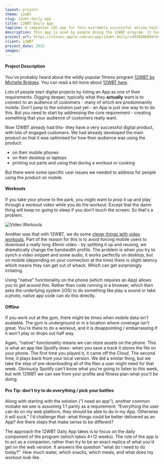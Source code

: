 ```yaml
---
layout: project
theme: 12wbt
slug: 12wbt-daily-app
title: 12WBT Daily App
tagline: A companion iOS app for this extremely successful online health and fitness platform
description: This app is used by people doing the 12WBT program. It has workouts, recipes and daily stats.
project_url: https://itunes.apple.com/au/app/12wbt-daily/id938486009?mt=8
client: 12WBT
project_date: 2015
images:
---
```


#### Project Description

You've probably heard about the wildly popular fitness program [12WBT by Michelle Bridges](/portfolio/12wbt/). You can read a bit more about [12WBT here](/portfolio/12wbt/).

Lots of people start digital projects by listing an App as one of their requirements. Digging deeper, typically what they __actually__ want is to connect to an audience of customers - many of which are predominantly mobile. Don't jump to the solution just yet - an App is just one way to to do this. But you need to start by addressing the core requirement - creating something that your audience of customers really want.

Now 12WBT already had this- they have a very successful digital product, with lots of engaged customers. We had already developed the main product so that it was optimised for how their audience was using the product:

- on their mobile phones
- on their desktop or laptops
- printing out parts and using that during a workout or cooking

But there were some specific user issues we needed to address for people using the product on mobile.

#### Workouts

If you take your phone to the park, you might want to prop it up and play through a workout video while you do the workout. Except that the damn thing will keep on going to sleep if you don't touch the screen. So that's a problem.

![Video Workouts](/src/images/projects/workout.jpg)

Another was that with 12WBT, we do some [clever things with video workouts](/portfolio/12wbt-dynamic-video/). Part of the reason for this is to avoid forcing mobile users to download a really long 45min video - by splitting it up and reusing, we dramatically change the bandwidth profile. The problem is when you try to synch a video snippet and some audio, it works perfectly on desktop, but on mobile (depending on your connection at the time) there is slight latency which means they can get out of whack. Which can get surprisingly irritating.

Using "native" functionality on the phone (which requires an App) allows you to get around this. Rather than code running in a browser, which then asks the underlying system (iOS) to do something like play a sound or take a photo, native app code can do this directly.

#### Offline

If you work out at the gym, there might be times when mobile data isn't available. The gym is underground or in a location where coverage isn't great. You're there to do a workout, and it is disappointing / embarrassing if it won't play or drops out half way.

Again, "native" functionality means we can store assets on the phone. This is what an app like Spotify does- when you save a track it stores the file on your phone. The first time you played it, it came off the Cloud. The second time, it plays back from your local version. We did a similar thing, but we take the step of pre-downloading all of the files a user might need for that week. Obviously Spotify can't know what you're going to listen to this week, but with 12WBT we can see from your profile and fitness plan what you'll be doing.



#### Pro Tip: don't try to do everything / pick your battles

Along with starting with the solution ("I need an app"), another common mistake we see is assuming 1:1 parity as a requirement: "Everything the user can do on my web platform, they should be able to do in my App. Otherwise it will suck."
I'd challenge that- what things could be better delivered as an App? Are there steps that make sense to be different?

The approach the 12WBT Daily App takes is to focus on the daily component of the  program (which takes 4+12 weeks). The role of the app is to act as a companion, rather than try to be an exact replica of what you'd get on the web version. It answers the question "what do I need to do today?". How much water, which snacks, which meals, and what does my workout look like.
